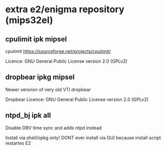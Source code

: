 # extra e2/enigma repository (mips32el)

## cpulimit ipk mipsel
cpulimit https://sourceforge.net/projects/cpulimit/

Licence: GNU General Public License version 2.0 (GPLv2)


## dropbear ipkg mipsel
Newer versrion of very old VTI dropbear

Dropbear Licence: GNU General Public License version 2.0 (GPLv2)


## ntpd_bj ipk all
Disable DBV time sync and adds ntpd instead

Install via shell/opkg only! DONT ever install via GUI because install script restartes E2

